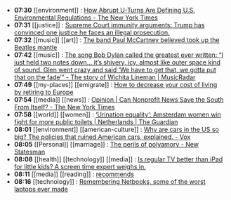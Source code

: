 - **07:30** [[environment]] :  [How Abrupt U-Turns Are Defining U.S. Environmental Regulations - The New York Times](https://www.nytimes.com/2024/04/26/climate/biden-trump-environmental-regulations.html)
- **07:31** [[justice]] :  [Supreme Court immunity arguments: Trump has convinced one justice he faces an illegal prosecution.](https://slate.com/news-and-politics/2024/04/supreme-court-trump-immunity-arguments-alito-maga.html)
- **07:32** [[music]] [[art]] :  [The band Paul McCartney believed took up the Beatles mantle](https://faroutmagazine.co.uk/a-new-generation-of-music-the-knockout-band-paul-mccartney-felt-took-up-the-beatles-mantle/)
- **07:42** [[music]] :  [The song Bob Dylan called the greatest ever written: “I just held two notes down… it’s shivery, icy, almost like outer space kind of sound. Glen went crazy and said ‘We have to get that, we gotta put that on the fade’” - The story of Wichita Lineman | MusicRadar](https://www.musicradar.com/news/glen-campbell-wichita-lineman)
- **07:49** [[my-places]] [[emigrate]] :  [How to decrease your cost of living by retiring to Europe](https://www.cnbc.com/2024/04/28/how-to-decrease-your-cost-of-living-by-retiring-to-europe.html)
- **07:54** [[media]] [[news]] :  [Opinion | Can Nonprofit News Save the South From Itself? - The New York Times](https://www.nytimes.com/2024/04/29/opinion/nonprofit-media-journalism.html)
- **07:58** [[world]] [[women]] :  [‘Urination equality’: Amsterdam women win fight for more public toilets | Netherlands | The Guardian](https://www.theguardian.com/world/2024/apr/29/urination-equality-amsterdam-women-win-fight-more-public-toilets)
- **08:01** [[environment]] [[american-culture]] :  [Why are cars in the US so big? The policies that ruined American cars, explained. - Vox](https://www.vox.com/future-perfect/24139147/suvs-trucks-popularity-federal-policy-pollution)
- **08:05** [[Personal]] [[marriage]] : [The perils of polyamory - New Statesman](https://www.newstatesman.com/culture/books/2024/04/perils-of-polyamory-more-review-molly-roden-winter "The perils of polyamory - New Statesman")
- **08:08** [[health]] [[technology]] [[media]] :  [Is regular TV better than iPad for little kids? A screen time expert weighs in.](https://slate.com/human-interest/2024/04/tv-ipad-screentime-differences-kids.html)
- **08:11** [[media]] [[reading]] : [recommends](https://www.theatlantic.com/newsletters/archive/2024/04/a-nail-biter-show-for-late-night-binging/678203/ "A nail-biter show for late-night binging - The Atlantic")
- **08:16** [[technology]] :  [Remembering Netbooks, some of the worst laptops ever made](https://www.xda-developers.com/remembering-netbooks/)